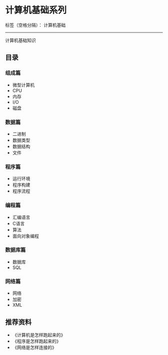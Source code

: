 # 计算机基础系列

标签（空格分隔）： 计算机基础

---

计算机基础知识

## 目录

### 组成篇

* 微型计算机
* CPU
* 内存
* I/O
* 磁盘

### 数据篇

* 二进制
* 数据类型
* 数据结构
* 文件

### 程序篇

* 运行环境
* 程序构建
* 程序流程

### 编程篇

* 汇编语言
* C语言
* 算法
* 面向对象编程

### 数据库篇

* 数据库
* SQL

### 网络篇

* 网络
* 加密
* XML

## 推荐资料

* 《计算机是怎样跑起来的》
* 《程序是怎样跑起来的》
* 《网络是怎样连接的》
